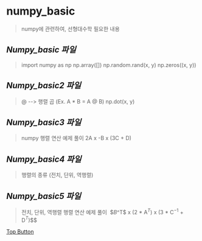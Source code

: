  numpy_basic
=============
> numpy에 관련하여, 선형대수학 필요한 내용

*Numpy_basic 파일*
-------------
> import numpy as np
> np.array([])
> np.random.rand(x, y)
> np.zeros((x, y))  

*Numpy_basic2 파일*
-------------
> @ --> 행렬 곱 (Ex. A * B = A @ B)
> np.dot(x, y)  

*Numpy_basic3 파일*
-------------
> numpy 행렬 연산 예제 풀이 ﻿2A x -B x (3C + D)﻿  

*Numpy_basic4 파일*
-------------
> 행렬의 종류 (전치, 단위, 역행렬)  

*Numpy_basic5 파일*
-------------
> 전치, 단위, 역행렬 행렬 연산 예제 풀이 ﻿ $$B$^T$ x (2 * A$^T$) x (3 * C$^{-1}$ + D$^T$)$$﻿  

[Top Button](#)
